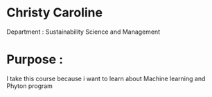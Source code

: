 # Christy Caroline 

Department : Sustainability Science and Management 

# Purpose :
I take this course because i want to learn about Machine learning and Phyton program 

